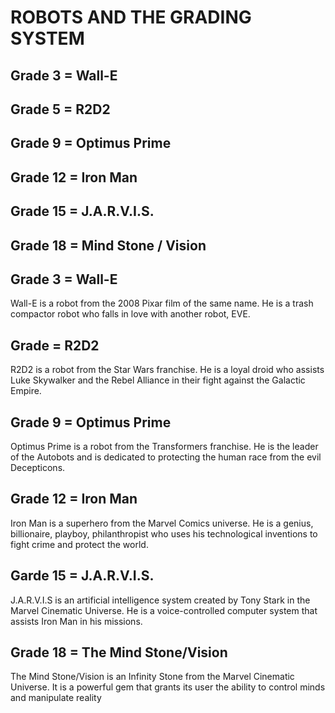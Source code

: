 # ROBOTS AND THE GRADING SYSTEM


## Grade 3 = Wall-E
## Grade 5 = R2D2
## Grade 9 = Optimus Prime
## Grade 12 = Iron Man
## Grade 15 = J.A.R.V.I.S.
## Grade 18 = Mind Stone / Vision


## Grade 3 = Wall-E
Wall-E is a robot from the 2008 Pixar film of the same name. He is a trash compactor robot who falls in love with another robot, EVE.

## Grade  = R2D2
R2D2 is a robot from the Star Wars franchise. He is a loyal droid who assists Luke Skywalker and the Rebel Alliance in their fight against the Galactic Empire.

## Grade 9 = Optimus Prime 
Optimus Prime is a robot from the Transformers franchise. He is the leader of the Autobots and is dedicated to protecting the human race from the evil Decepticons.

## Grade 12 = Iron Man
Iron Man is a superhero from the Marvel Comics universe. He is a genius, billionaire, playboy, philanthropist who uses his technological inventions to fight crime and protect the world.

## Garde 15 = J.A.R.V.I.S.
J.A.R.V.I.S is an artificial intelligence system created by Tony Stark in the Marvel Cinematic Universe. He is a voice-controlled computer system that assists Iron Man in his missions.

## Grade 18 = The Mind Stone/Vision
The Mind Stone/Vision is an Infinity Stone from the Marvel Cinematic Universe. It is a powerful gem that grants its user the ability to control minds and manipulate reality
